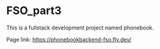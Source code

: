 # FSO_part3
This is a fullstack development project named phonebook.

Page link: https://phonebookbackend-fso.fly.dev/